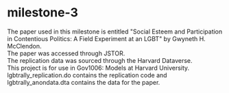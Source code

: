 # milestone-3
The paper used in this milestone is entitled "Social Esteem and Participation in
Contentious Politics: A Field Experiment at an LGBT" by Gwyneth H. McClendon.
<br>
The paper was accessed through JSTOR.
<br>
The replication data was sourced through the Harvard Dataverse.
<br>
This project is for use in Gov1006: Models at Harvard University.
<br>
lgbtrally_replication.do contains the replication code and
lgbtrally_anondata.dta contains the data for the paper.